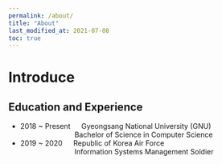 ```yaml
---
permalink: /about/
title: "About"
last_modified_at: 2021-07-08
toc: true
---
```


# Introduce
## Education and Experience
- 2018 ~ Present &emsp; Gyeongsang National University (GNU)
<br> &emsp; &emsp; &emsp; &emsp; &emsp; &emsp; Bachelor of Science in Computer Science
- 2019 ~ 2020 &emsp; Republic of Korea Air Force
<br> &emsp; &emsp; &emsp; &emsp; &emsp; &emsp; Information Systems Management Soldier


